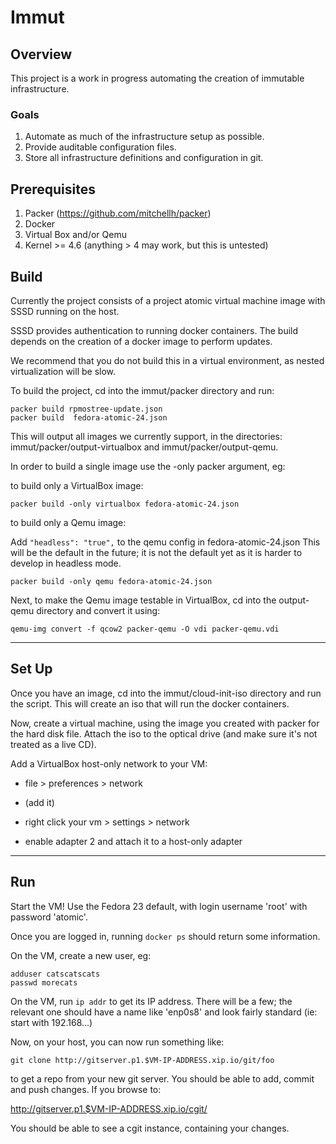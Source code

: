# Immut

## Overview

This project is a work in progress automating the creation of immutable
infrastructure.

### Goals

1. Automate as much of the infrastructure setup as possible.
2. Provide auditable configuration files.
3. Store all infrastructure definitions and configuration in git.

## Prerequisites

1. Packer (https://github.com/mitchellh/packer)
2. Docker
3. Virtual Box and/or Qemu
4. Kernel >= 4.6 (anything > 4 may work, but this is untested)

## Build

Currently the project consists of a project atomic virtual machine image with
SSSD running on the host. 

SSSD provides authentication to running docker containers. The build depends
on the creation of a docker image to perform updates.

We recommend that you do not build this in a virtual environment, as nested
virtualization will be slow.

To build the project, cd into the immut/packer directory and run:

    packer build rpmostree-update.json
	packer build  fedora-atomic-24.json

This will output all images we currently support, in the directories: 
immut/packer/output-virtualbox and immut/packer/output-qemu. 

In order to build a single image use the -only packer argument, eg:

to build only a VirtualBox image:

    packer build -only virtualbox fedora-atomic-24.json

to build only a Qemu image:

  Add `"headless": "true",` to the qemu config in fedora-atomic-24.json
  This will be the default in the future; it is not the default yet
  as it is harder to develop in headless mode.

    packer build -only qemu fedora-atomic-24.json

Next, to make the Qemu image testable in VirtualBox, cd into the
output-qemu directory and convert it using:

    qemu-img convert -f qcow2 packer-qemu -O vdi packer-qemu.vdi

---

## Set Up

Once you have an image, cd into the immut/cloud-init-iso directory and run
the script. This will create an iso that will run the docker containers.

Now, create a virtual machine, using the image you created with packer for the
hard disk file. Attach the iso to the optical drive (and make sure it's not
treated as a live CD).

Add a VirtualBox host-only network to your VM:

* file > preferences > network

* (add it)

* right click your vm > settings > network

* enable adapter 2 and attach it to a host-only adapter

---

## Run

Start the VM! Use the Fedora 23 default, with login username 'root' with
password 'atomic'.

Once you are logged in, running `docker ps` should return some information.

On the VM, create a new user, eg:

    adduser catscatscats
    passwd morecats

On the VM, run `ip addr` to get its IP address. There will be a few; the
relevant one should have a name like 'enp0s8' and look fairly standard
(ie: start with 192.168...)

Now, on your host, you can now run something like: 

    git clone http://gitserver.p1.$VM-IP-ADDRESS.xip.io/git/foo

to get a repo from your new git server. You should be able to add, commit
and push changes. If you browse to:

  http://gitserver.p1.$VM-IP-ADDRESS.xip.io/cgit/

You should be able to see a cgit instance, containing your changes.
